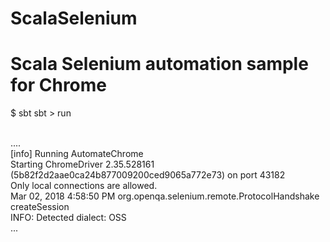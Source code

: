 # ScalaSelenium
Scala Selenium automation sample for Chrome
===========================================
 
 
$ sbt
sbt > run<br>
    
<br>
....<br>
[info] Running AutomateChrome<br>
Starting ChromeDriver 2.35.528161 (5b82f2d2aae0ca24b877009200ced9065a772e73) on port 43182<br>
Only local connections are allowed.<br>
Mar 02, 2018 4:58:50 PM org.openqa.selenium.remote.ProtocolHandshake createSession<br>
INFO: Detected dialect: OSS<br>
...<br>
 
